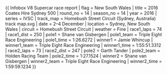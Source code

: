 {{ Infobox V8 Supercar race report | flag = New South Wales | title = 2016 Coates Hire Sydney 500 | round_no = 14 | season_no = 14 | year = 2016 | series = IVSC | track_map = Homebush Street Circuit (Sydney, Australia) track map.svg | date = 2–4 December | location = Sydney, New South Wales | circuit = Homebush Street Circuit | weather = Fine | race1_laps = 74 | race1_dist = 250 | pole1 = Shane van Gisbergen | pole1_team = Triple Eight Race Engineering | pole1_time = 1:26.6272 | winner1 = Jamie Whincup | winner1_team = Triple Eight Race Engineering | winner1_time = 1:55:51.3312 | race2_laps = 73 | race2_dist = 247 | pole2 = Garth Tander | pole2_team = Holden Racing Team | pole2_time = 1:27.1524 | winner2 = Shane van Gisbergen | winner2_team = Triple Eight Race Engineering | winner2_time = 1:59:59.1234 }}
